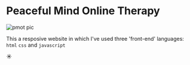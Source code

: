 # Peaceful Mind Online Therapy

![pmot pic](https://user-images.githubusercontent.com/79776115/156762155-f151fb8f-e130-491f-85e5-75c3d4428bc1.PNG)

This a resposive website in which I've used three 'front-end' languages: `html` `css` and `javascript` 

:sunny:
